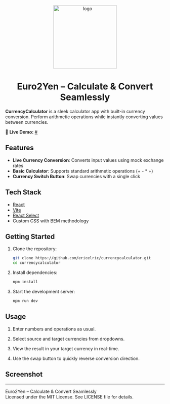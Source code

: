 <div align="center" dir="auto">
   <a href="#" rel="nofollow"><img width="200" alt="logo" src="#"></a><br>
</div>

<h1 align="center">Euro2Yen – Calculate & Convert Seamlessly</h1>

**CurrencyCalculator** is a sleek calculator app with built-in currency conversion. Perform arithmetic operations while instantly converting values between currencies.

🚀 **Live Demo:** [#](#)

## **Features**

- **Live Currency Conversion**: Converts input values using mock exchange rates
- **Basic Calculator**: Supports standard arithmetic operations (+ - * ÷)
- **Currency Switch Button**: Swap currencies with a single click

## **Tech Stack**

- [React](https://react.dev/)
- [Vite](https://vitejs.dev/)
- [React Select](https://react-select.com/)
- Custom CSS with BEM methodology

## **Getting Started**

1. Clone the repository:

   ```sh
   git clone https://github.com/ericelric/currencycalculator.git
   cd currencycalculator
   ```

2. Install dependencies:

   ```sh
   npm install
   ```

3. Start the development server:

   ```sh
   npm run dev
   ```

## Usage

1. Enter numbers and operations as usual.

2. Select source and target currencies from dropdowns.

3. View the result in your target currency in real-time.

4. Use the swap button to quickly reverse conversion direction.

## **Screenshot**


---

Euro2Yen – Calculate & Convert Seamlessly<br>
Licensed under the MIT License. See LICENSE file for details.

